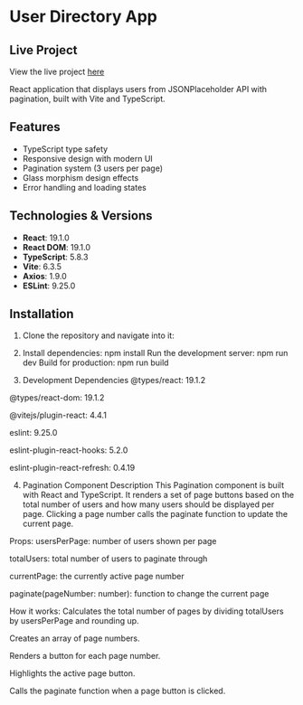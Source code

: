 # User Directory App
## Live Project

View the live project [here](https://userslistyuriev.netlify.app/)

React application that displays users from JSONPlaceholder API with pagination, built with Vite and TypeScript.

## Features
- TypeScript type safety
- Responsive design with modern UI
- Pagination system (3 users per page)
- Glass morphism design effects
- Error handling and loading states

## Technologies & Versions
- **React**: 19.1.0
- **React DOM**: 19.1.0
- **TypeScript**: 5.8.3
- **Vite**: 6.3.5
- **Axios**: 1.9.0
- **ESLint**: 9.25.0

## Installation

1. Clone the repository and navigate into it:

2. Install dependencies:
npm install
Run the development server:
npm run dev
Build for production:
npm run build

3. Development Dependencies
@types/react: 19.1.2

@types/react-dom: 19.1.2

@vitejs/plugin-react: 4.4.1

eslint: 9.25.0

eslint-plugin-react-hooks: 5.2.0

eslint-plugin-react-refresh: 0.4.19

4. Pagination Component Description
This Pagination component is built with React and TypeScript. It renders a set of page buttons based on the total number of users and how many users should be displayed per page. Clicking a page number calls the paginate function to update the current page.

Props:
usersPerPage: number of users shown per page

totalUsers: total number of users to paginate through

currentPage: the currently active page number

paginate(pageNumber: number): function to change the current page

How it works:
Calculates the total number of pages by dividing totalUsers by usersPerPage and rounding up.

Creates an array of page numbers.

Renders a button for each page number.

Highlights the active page button.

Calls the paginate function when a page button is clicked.

